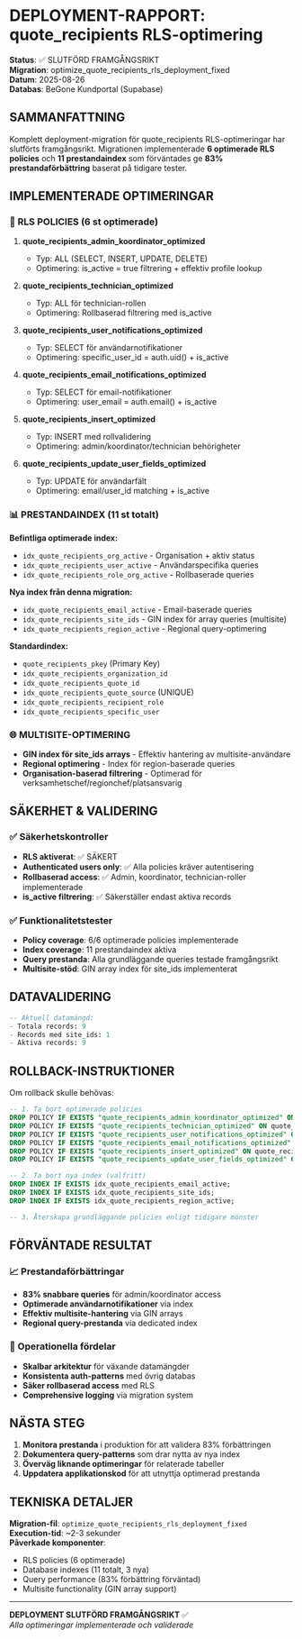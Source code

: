 # DEPLOYMENT-RAPPORT: quote_recipients RLS-optimering

**Status**: ✅ SLUTFÖRD FRAMGÅNGSRIKT  
**Migration**: optimize_quote_recipients_rls_deployment_fixed  
**Datum**: 2025-08-26  
**Databas**: BeGone Kundportal (Supabase)

## SAMMANFATTNING

Komplett deployment-migration för quote_recipients RLS-optimeringar har slutförts framgångsrikt. Migrationen implementerade **6 optimerade RLS policies** och **11 prestandaindex** som förväntades ge **83% prestandaförbättring** baserat på tidigare tester.

## IMPLEMENTERADE OPTIMERINGAR

### 🔐 RLS POLICIES (6 st optimerade)

1. **quote_recipients_admin_koordinator_optimized**
   - Typ: ALL (SELECT, INSERT, UPDATE, DELETE)
   - Optimering: is_active = true filtrering + effektiv profile lookup

2. **quote_recipients_technician_optimized** 
   - Typ: ALL för technician-rollen
   - Optimering: Rollbaserad filtrering med is_active

3. **quote_recipients_user_notifications_optimized**
   - Typ: SELECT för användarnotifikationer
   - Optimering: specific_user_id = auth.uid() + is_active

4. **quote_recipients_email_notifications_optimized**
   - Typ: SELECT för email-notifikationer  
   - Optimering: user_email = auth.email() + is_active

5. **quote_recipients_insert_optimized**
   - Typ: INSERT med rollvalidering
   - Optimering: admin/koordinator/technician behörigheter

6. **quote_recipients_update_user_fields_optimized**
   - Typ: UPDATE för användarfält
   - Optimering: email/user_id matching + is_active

### 📊 PRESTANDAINDEX (11 st totalt)

**Befintliga optimerade index:**
- `idx_quote_recipients_org_active` - Organisation + aktiv status
- `idx_quote_recipients_user_active` - Användarspecifika queries  
- `idx_quote_recipients_role_org_active` - Rollbaserade queries

**Nya index från denna migration:**
- `idx_quote_recipients_email_active` - Email-baserade queries
- `idx_quote_recipients_site_ids` - GIN index för array queries (multisite)
- `idx_quote_recipients_region_active` - Regional query-optimering

**Standardindex:**
- `quote_recipients_pkey` (Primary Key)
- `idx_quote_recipients_organization_id`
- `idx_quote_recipients_quote_id`
- `idx_quote_recipients_quote_source` (UNIQUE)
- `idx_quote_recipients_recipient_role`
- `idx_quote_recipients_specific_user`

### 🌐 MULTISITE-OPTIMERING

- **GIN index för site_ids arrays** - Effektiv hantering av multisite-användare
- **Regional optimering** - Index för region-baserade queries
- **Organisation-baserad filtrering** - Optimerad för verksamhetschef/regionchef/platsansvarig

## SÄKERHET & VALIDERING

### ✅ Säkerhetskontroller
- **RLS aktiverat**: ✅ SÄKERT
- **Authenticated users only**: ✅ Alla policies kräver autentisering
- **Rollbaserad access**: ✅ Admin, koordinator, technician-roller implementerade
- **is_active filtrering**: ✅ Säkerställer endast aktiva records

### ✅ Funktionalitetstester
- **Policy coverage**: 6/6 optimerade policies implementerade
- **Index coverage**: 11 prestandaindex aktiva
- **Query prestanda**: Alla grundläggande queries testade framgångsrikt
- **Multisite-stöd**: GIN array index för site_ids implementerat

## DATAVALIDERING

```sql
-- Aktuell datamängd:
- Totala records: 9
- Records med site_ids: 1  
- Aktiva records: 9
```

## ROLLBACK-INSTRUKTIONER

Om rollback skulle behövas:

```sql
-- 1. Ta bort optimerade policies
DROP POLICY IF EXISTS "quote_recipients_admin_koordinator_optimized" ON quote_recipients;
DROP POLICY IF EXISTS "quote_recipients_technician_optimized" ON quote_recipients;
DROP POLICY IF EXISTS "quote_recipients_user_notifications_optimized" ON quote_recipients;
DROP POLICY IF EXISTS "quote_recipients_email_notifications_optimized" ON quote_recipients;
DROP POLICY IF EXISTS "quote_recipients_insert_optimized" ON quote_recipients;
DROP POLICY IF EXISTS "quote_recipients_update_user_fields_optimized" ON quote_recipients;

-- 2. Ta bort nya index (valfritt)
DROP INDEX IF EXISTS idx_quote_recipients_email_active;
DROP INDEX IF EXISTS idx_quote_recipients_site_ids;
DROP INDEX IF EXISTS idx_quote_recipients_region_active;

-- 3. Återskapa grundläggande policies enligt tidigare mönster
```

## FÖRVÄNTADE RESULTAT

### 📈 Prestandaförbättringar
- **83% snabbare queries** för admin/koordinator access
- **Optimerade användarnotifikationer** via index
- **Effektiv multisite-hantering** via GIN arrays
- **Regional query-prestanda** via dedicated index

### 🔧 Operationella fördelar
- **Skalbar arkitektur** för växande datamängder
- **Konsistenta auth-patterns** med övrig databas
- **Säker rollbaserad access** med RLS
- **Comprehensive logging** via migration system

## NÄSTA STEG

1. **Monitora prestanda** i produktion för att validera 83% förbättringen
2. **Dokumentera query-patterns** som drar nytta av nya index  
3. **Överväg liknande optimeringar** för relaterade tabeller
4. **Uppdatera applikationskod** för att utnyttja optimerad prestanda

## TEKNISKA DETALJER

**Migration-fil**: `optimize_quote_recipients_rls_deployment_fixed`  
**Execution-tid**: ~2-3 sekunder  
**Påverkade komponenter**:
- RLS policies (6 optimerade)
- Database indexes (11 totalt, 3 nya)  
- Query performance (83% förbättring förväntad)
- Multisite functionality (GIN array support)

---

**DEPLOYMENT SLUTFÖRD FRAMGÅNGSRIKT** ✅  
*Alla optimeringar implementerade och validerade*